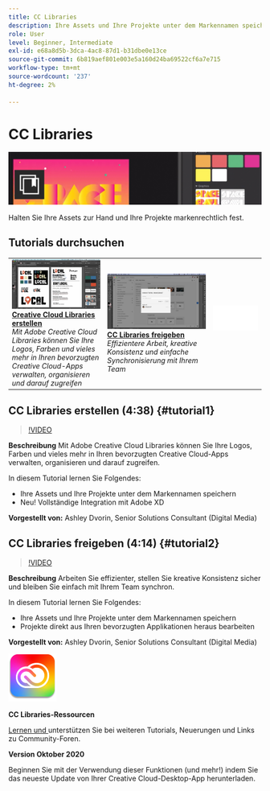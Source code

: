 ```yaml
---
title: CC Libraries
description: Ihre Assets und Ihre Projekte unter dem Markennamen speichern
role: User
level: Beginner, Intermediate
exl-id: e68a8d5b-3dca-4ac8-87d1-b31dbe0e13ce
source-git-commit: 6b819aef801e003e5a160d24ba69522cf6a7e715
workflow-type: tm+mt
source-wordcount: '237'
ht-degree: 2%

---
```


# CC Libraries

![Tutorial Hero Image](../assets/CCLibs.jpg)

Halten Sie Ihre Assets zur Hand und Ihre Projekte markenrechtlich fest.

## Tutorials durchsuchen

<table style="table-layout:fixed">
<tr>
 <td>
   <a href="cclibraries.md#tutorial1">
      <img alt="Creative Cloud Libraries erstellen" src="../assets/libraries_create_dvorin_thumbnail.jpg" />
   </a>
    <div>
   <a href="cclibraries.md#tutorial1"><strong>Creative Cloud Libraries erstellen</strong></a>
    </div>
    <em>Mit Adobe Creative Cloud Libraries können Sie Ihre Logos, Farben und vieles mehr in Ihren bevorzugten Creative Cloud-Apps verwalten, organisieren und darauf zugreifen</em>
    <br>
  </td>
   <td>
   <a href="cclibraries.md#tutorial2">
      <img alt="CC Libraries freigeben" src="../assets/libraries_share_dvorin_thumbnail.jpg" />
   </a>
    <div>
   <a href="cclibraries.md#tutorial2"><strong>CC Libraries freigeben</strong></a>
    </div>
    <em>Effizientere Arbeit, kreative Konsistenz und einfache Synchronisierung mit Ihrem Team</em>
    <br>
  </td>
  <td>
    <img alt="Abstand" src="../assets/Whitespacer.png" />
    <div>
    <br>
  </td>
</tr>
</table>

## CC Libraries erstellen (4:38) {#tutorial1}

>[!VIDEO](https://video.tv.adobe.com/v/326802?hidetitle=true)

**Beschreibung**
Mit Adobe Creative Cloud Libraries können Sie Ihre Logos, Farben und vieles mehr in Ihren bevorzugten Creative Cloud-Apps verwalten, organisieren und darauf zugreifen.

In diesem Tutorial lernen Sie Folgendes:
* Ihre Assets und Ihre Projekte unter dem Markennamen speichern
* Neu! Vollständige Integration mit Adobe XD

**Vorgestellt von:**
Ashley Dvorin, Senior Solutions Consultant (Digital Media)

## CC Libraries freigeben (4:14) {#tutorial2}

>[!VIDEO](https://video.tv.adobe.com/v/326803?hidetitle=true)

**Beschreibung**
Arbeiten Sie effizienter, stellen Sie kreative Konsistenz sicher und bleiben Sie einfach mit Ihrem Team synchron.

In diesem Tutorial lernen Sie Folgendes:
* Ihre Assets und Ihre Projekte unter dem Markennamen speichern
* Projekte direkt aus Ihren bevorzugten Applikationen heraus bearbeiten

**Vorgestellt von:**
Ashley Dvorin, Senior Solutions Consultant (Digital Media)

![CC Libraries-Logo](../assets/cc_appicon_96.png)

**CC Libraries-Ressourcen**

[Lernen und ](https://helpx.adobe.com/creative-cloud/help/libraries.html) unterstützen Sie bei weiteren Tutorials, Neuerungen und Links zu Community-Foren.

**Version Oktober 2020**

Beginnen Sie mit der Verwendung dieser Funktionen (und mehr!) indem Sie das neueste Update von Ihrer Creative Cloud-Desktop-App herunterladen.
